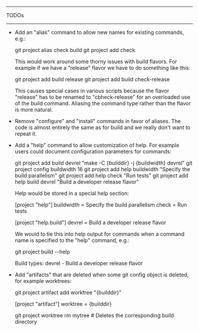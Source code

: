 ******
TODOs
******

* Add an "alias" command to allow new names for existing commands, e.g.:

    git project alias check build
    git project add check <command to check>

  This would work around some thorny issues with build flavors.  For example if
  we have a "release" flavor we have to do something like this:

    git project add build release <command to build>
    git project add build check-release <command to check>

  This causes special cases in various scripts because the flavor "release" has
  to be renamed to "cbheck-release" for an overloaded use of the build command.
  Aliasing the command type rather than the flavor is more natural.

* Remove "configure" and "install" commands in favor of aliases.  The code is
  almost entirely the same as for build and we really don't want to repeat it.

* Add a "help" command to allow customization of help.  For example users could
  document configuration parameters for commands:

    git project add build devrel "make -C {builddir} -j {buildwidth} devrel"
    git project config buildwidth 16
    git project add help buildwidth "Specify the build parallelism"
    git project add help check "Run tests"
    git project add help build devrel "Build a developer release flavor"

  Help would be stored in a special help section:

    [project "help"]
    buildwidth = Specify the build parallelism
    check = Run tests

    [project "help.build"]
    devrel = Build a developer release flavor

  We would to tie this into help output for commands when a command name is
  specified to the "help" command, e.g.:

    git project build --help
    <main help text>

    Build types:
    devrel - Build a developer release flavor

* Add "artifacts" that are deleted when some git config object is deleted, for
  example worktrees:

    git project artifact add worktree "{builddir}"

    [project "artifact"]
    worktree = {builddir}

    git project worktree rm mytree  # Deletes the corresponding build directory
